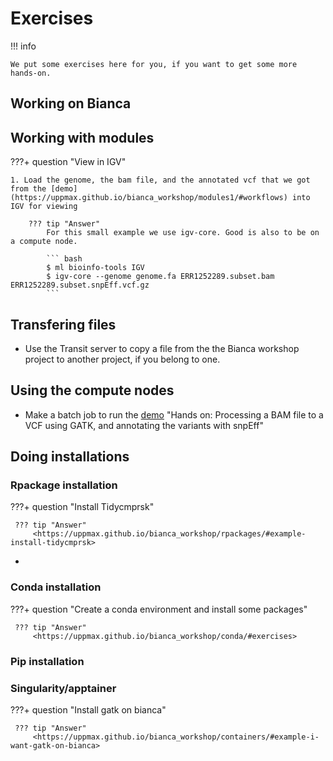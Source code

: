 # Exercises

!!! info

    We put some exercises here for you, if you want to get some more hands-on.
    
## Working on Bianca


## Working with modules

???+ question "View in IGV"

    
    1. Load the genome, the bam file, and the annotated vcf that we got from the [demo](https://uppmax.github.io/bianca_workshop/modules1/#workflows) into IGV for viewing

        ??? tip "Answer"
            For this small example we use igv-core. Good is also to be on a compute node.
            
            ``` bash
            $ ml bioinfo-tools IGV
            $ igv-core --genome genome.fa ERR1252289.subset.bam ERR1252289.subset.snpEff.vcf.gz
            ```


## Transfering files

- Use the Transit server to copy a file from the the Bianca workshop project to another project, if you belong to one. 


## Using the compute nodes

- Make a batch job to run the [demo](https://uppmax.github.io/bianca_workshop/modules1/#workflows) "Hands on: Processing a BAM file to a VCF using GATK, and annotating the variants with snpEff"

## Doing installations

### Rpackage installation

???+ question "Install Tidycmprsk"

     ??? tip "Answer"
         <https://uppmax.github.io/bianca_workshop/rpackages/#example-install-tidycmprsk>
- 
### Conda installation

???+ question "Create a conda environment and install some packages"

     ??? tip "Answer"
         <https://uppmax.github.io/bianca_workshop/conda/#exercises>



### Pip installation

### Singularity/apptainer

???+ question "Install gatk on bianca"

     ??? tip "Answer"
         <https://uppmax.github.io/bianca_workshop/containers/#example-i-want-gatk-on-bianca>
